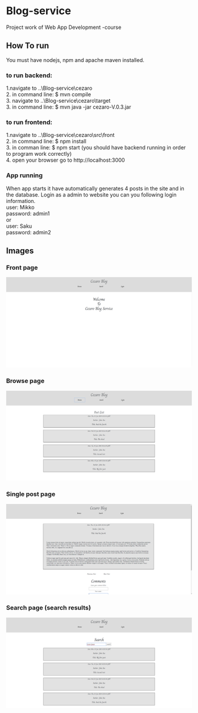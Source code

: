 # Blog-service
Project work of Web App Development -course

## How To run

You must have nodejs, npm and apache maven installed.

### to run backend:

1.navigate to ..\Blog-service\cezaro <br />
2. in command line: $ mvn compile <br />
3. navigate to ..\Blog-service\cezaro\target <br />
3. in command line: $ mvn java -jar cezaro-V.0.3.jar <br />

### to run frontend:

1.navigate to ..\Blog-service\cezaro\src\front <br />
2. in command line: $ npm install <br />
3. in comman line: $ npm start (you should have backend running in order to program work correctly) <br />
4. open your browser go to http://localhost:3000 <br />


### App running
When app starts it have automatically generates 4 posts in the site and in the database.
Login as a admin to website you can you following login information. <br />
user: Mikko <br />
password: admin1 <br />
or <br />
user: Saku  <br />
password: admin2 <br />



## Images

### Front page
![alt text](https://github.com/Sakkendalen/Blog-service/blob/master/cezaro/33e49f0e6d5bd4b2ef875cf53d852156.png)

### Browse page
![alt text](https://github.com/Sakkendalen/Blog-service/blob/master/cezaro/9ca6e208b2c1e13de3c252722212b9ab.png)

### Single post page
![alt text](https://github.com/Sakkendalen/Blog-service/blob/master/cezaro/bcf7d52b1796e8157ca54f5968a7dc17.png)

### Search page (search results)
![alt text](https://github.com/Sakkendalen/Blog-service/blob/master/cezaro/664433ce82c12576ee97905d994de18a.png)

